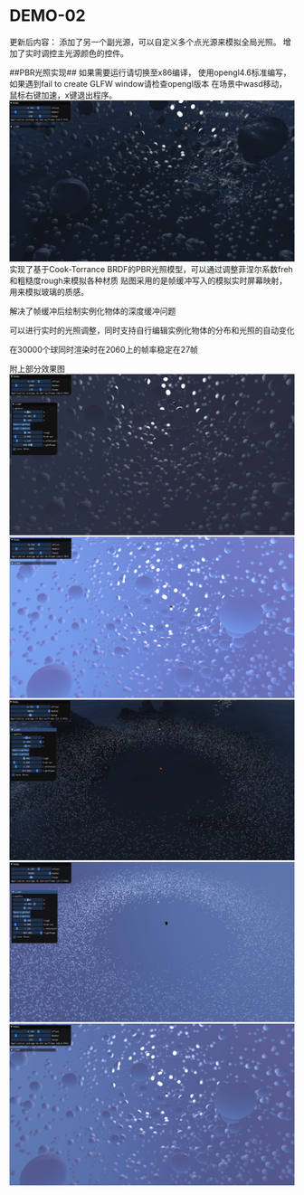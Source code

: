 # DEMO-02
更新后内容：
添加了另一个副光源，可以自定义多个点光源来模拟全局光照。
增加了实时调控主光源颜色的控件。

##PBR光照实现##
如果需要运行请切换至x86编译， 使用opengl4.6标准编写，如果遇到fail to create GLFW window请检查opengl版本
在场景中wasd移动，鼠标右键加速，x键退出程序。
![Image text](https://github.com/decsacety/DEMO-02/blob/main/OpenGL01/source/DemoPicture/4.png)
实现了基于Cook-Torrance BRDF的PBR光照模型，可以通过调整菲涅尔系数freh和粗糙度rough来模拟各种材质
贴图采用的是帧缓冲写入的模拟实时屏幕映射，用来模拟玻璃的质感。

解决了帧缓冲后绘制实例化物体的深度缓冲问题

可以进行实时的光照调整，同时支持自行编辑实例化物体的分布和光照的自动变化

在30000个球同时渲染时在2060上的帧率稳定在27帧

附上部分效果图
![Image text](https://github.com/decsacety/DEMO-02/blob/main/OpenGL01/source/DemoPicture/1.png)
![Image text](https://github.com/decsacety/DEMO-02/blob/main/OpenGL01/source/DemoPicture/2.png)
![Image text](https://github.com/decsacety/DEMO-02/blob/main/OpenGL01/source/DemoPicture/3.png)
![Image text](https://github.com/decsacety/DEMO-02/blob/main/OpenGL01/source/DemoPicture/5.png)
![Image text](https://github.com/decsacety/DEMO-02/blob/main/OpenGL01/source/DemoPicture/6.png)
